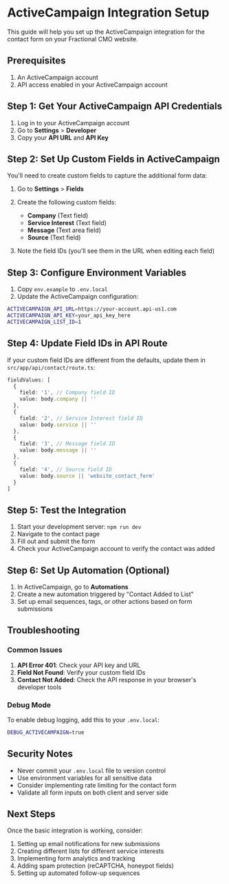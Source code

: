 # ActiveCampaign Integration Setup

This guide will help you set up the ActiveCampaign integration for the contact form on your Fractional CMO website.

## Prerequisites

1. An ActiveCampaign account
2. API access enabled in your ActiveCampaign account

## Step 1: Get Your ActiveCampaign API Credentials

1. Log in to your ActiveCampaign account
2. Go to **Settings** > **Developer**
3. Copy your **API URL** and **API Key**

## Step 2: Set Up Custom Fields in ActiveCampaign

You'll need to create custom fields to capture the additional form data:

1. Go to **Settings** > **Fields**
2. Create the following custom fields:
   - **Company** (Text field)
   - **Service Interest** (Text field)
   - **Message** (Text area field)
   - **Source** (Text field)

3. Note the field IDs (you'll see them in the URL when editing each field)

## Step 3: Configure Environment Variables

1. Copy `env.example` to `.env.local`
2. Update the ActiveCampaign configuration:

```bash
ACTIVECAMPAIGN_API_URL=https://your-account.api-us1.com
ACTIVECAMPAIGN_API_KEY=your_api_key_here
ACTIVECAMPAIGN_LIST_ID=1
```

## Step 4: Update Field IDs in API Route

If your custom field IDs are different from the defaults, update them in `src/app/api/contact/route.ts`:

```typescript
fieldValues: [
  {
    field: '1', // Company field ID
    value: body.company || ''
  },
  {
    field: '2', // Service Interest field ID
    value: body.service || ''
  },
  {
    field: '3', // Message field ID
    value: body.message || ''
  },
  {
    field: '4', // Source field ID
    value: body.source || 'website_contact_form'
  }
]
```

## Step 5: Test the Integration

1. Start your development server: `npm run dev`
2. Navigate to the contact page
3. Fill out and submit the form
4. Check your ActiveCampaign account to verify the contact was added

## Step 6: Set Up Automation (Optional)

1. In ActiveCampaign, go to **Automations**
2. Create a new automation triggered by "Contact Added to List"
3. Set up email sequences, tags, or other actions based on form submissions

## Troubleshooting

### Common Issues

1. **API Error 401**: Check your API key and URL
2. **Field Not Found**: Verify your custom field IDs
3. **Contact Not Added**: Check the API response in your browser's developer tools

### Debug Mode

To enable debug logging, add this to your `.env.local`:

```bash
DEBUG_ACTIVECAMPAIGN=true
```

## Security Notes

- Never commit your `.env.local` file to version control
- Use environment variables for all sensitive data
- Consider implementing rate limiting for the contact form
- Validate all form inputs on both client and server side

## Next Steps

Once the basic integration is working, consider:

1. Setting up email notifications for new submissions
2. Creating different lists for different service interests
3. Implementing form analytics and tracking
4. Adding spam protection (reCAPTCHA, honeypot fields)
5. Setting up automated follow-up sequences


